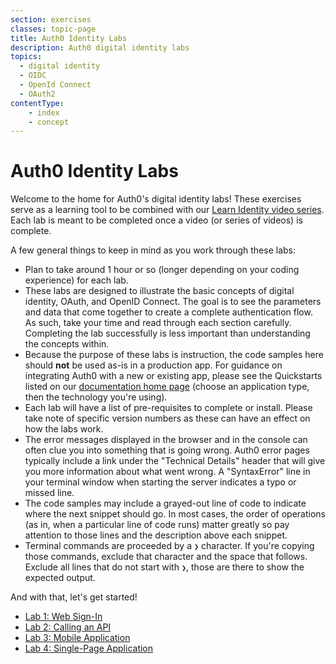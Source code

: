 ```yaml
---
section: exercises
classes: topic-page
title: Auth0 Identity Labs
description: Auth0 digital identity labs
topics:
  - digital identity
  - OIDC
  - OpenId Connect
  - OAuth2
contentType:
    - index
    - concept
---
```

# Auth0 Identity Labs

Welcome to the home for Auth0's digital identity labs! These exercises serve as a learning tool to be combined with our [Learn Identity video series](/videos/learn-identity). Each lab is meant to be completed once a video (or series of videos) is complete.

A few general things to keep in mind as you work through these labs:

- Plan to take around 1 hour or so (longer depending on your coding experience) for each lab.
- These labs are designed to illustrate the basic concepts of digital identity, OAuth, and OpenID Connect. The goal is to see the parameters and data that come together to create a complete authentication flow. As such, take your time and read through each section carefully. Completing the lab successfully is less important than understanding the concepts within.
- Because the purpose of these labs is instruction, the code samples here should **not** be used as-is in a production app. For guidance on integrating Auth0 with a new or existing app, please see the Quickstarts listed on our [documentation home page](/) (choose an application type, then the technology you're using).
- Each lab will have a list of pre-requisites to complete or install. Please take note of specific version numbers as these can have an effect on how the labs work.
- The error messages displayed in the browser and in the console can often clue you into something that is going wrong. Auth0 error pages typically include a link under the "Technical Details" header that will give you more information about what went wrong. A "SyntaxError" line in your terminal window when starting the server indicates a typo or missed line.
- The code samples may include a grayed-out line of code to indicate where the next snippet should go. In most cases, the order of operations (as in, when a particular line of code runs) matter greatly so pay attention to those lines and the description above each snippet.
- Terminal commands are proceeded by a `❯` character. If you're copying those commands, exclude that character and the space that follows. Exclude all lines that do not start with `❯`, those are there to show the expected output.

And with that, let's get started!

<ul class="topic-links">
  <li>
    <i class="icon icon-budicon-529"></i><a href="/identity-labs/01-web-sign-in"> Lab 1: Web Sign-In</a>
  </li>
  <li>
    <i class="icon icon-budicon-529"></i><a href="/identity-labs/02-calling-an-api"> Lab 2: Calling an API</a>
  </li>
  <li>
    <i class="icon icon-budicon-529"></i><a href="/identity-labs/03-mobile-native-app"> Lab 3: Mobile Application</a>
  </li>
  <li>
    <i class="icon icon-budicon-529"></i><a href="/identity-labs/04-single-page-app"> Lab 4: Single-Page Application</a>
  </li>
</ul>

